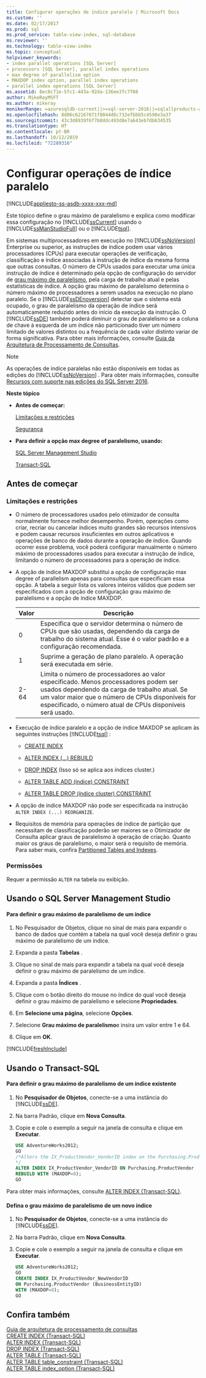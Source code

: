 ```yaml
---
title: Configurar operações de índice paralelo | Microsoft Docs
ms.custom: ''
ms.date: 02/17/2017
ms.prod: sql
ms.prod_service: table-view-index, sql-database
ms.reviewer: ''
ms.technology: table-view-index
ms.topic: conceptual
helpviewer_keywords:
- index parallel operations [SQL Server]
- processors [SQL Server], parallel index operations
- max degree of parallelism option
- MAXDOP index option, parallel index operations
- parallel index operations [SQL Server]
ms.assetid: 8ec8c71e-5fc1-443a-92da-136ee3fc7f88
author: MikeRayMSFT
ms.author: mikeray
monikerRange: =azuresqldb-current||>=sql-server-2016||=sqlallproducts-allversions||>=sql-server-linux-2017||=azuresqldb-mi-current
ms.openlocfilehash: 8d06c62167071f8044d6c732efbbb5c4590e3a37
ms.sourcegitcommit: 43c3d8939f6f7b0ddc493d8e7a643eb7db634535
ms.translationtype: HT
ms.contentlocale: pt-BR
ms.lasthandoff: 10/12/2019
ms.locfileid: "72289316"
---
```

# <a name="configure-parallel-index-operations"></a>Configurar operações de índice paralelo
[!INCLUDE[appliesto-ss-asdb-xxxx-xxx-md](../../includes/appliesto-ss-asdb-xxxx-xxx-md.md)]

Este tópico define o grau máximo de paralelismo e explica como modificar essa configuração no [!INCLUDE[ssCurrent](../../includes/sscurrent-md.md)] usando o [!INCLUDE[ssManStudioFull](../../includes/ssmanstudiofull-md.md)] ou o [!INCLUDE[tsql](../../includes/tsql-md.md)]. 

Em sistemas multiprocessadores em execução no [!INCLUDE[ssNoVersion](../../includes/ssnoversion-md.md)] Enterprise ou superior, as instruções de índice podem usar vários processadores (CPUs) para executar operações de verificação, classificação e índice associadas à instrução de índice da mesma forma que outras consultas. O número de CPUs usados para executar uma única instrução de índice é determinado pela opção de configuração do servidor de [grau máximo de paralelismo](../../database-engine/configure-windows/configure-the-max-degree-of-parallelism-server-configuration-option.md), pela carga de trabalho atual e pelas estatísticas de índice. A opção grau máximo de paralelismo determina o número máximo de processadores a serem usados na execução no plano paralelo. Se o [!INCLUDE[ssDEnoversion](../../includes/ssdenoversion-md.md)] detectar que o sistema está ocupado, o grau de paralelismo da operação de índice será automaticamente reduzido antes do início da execução da instrução. O [!INCLUDE[ssDE](../../includes/ssde-md.md)] também poderá diminuir o grau de paralelismo se a coluna de chave à esquerda de um índice não particionado tiver um número limitado de valores distintos ou a frequência de cada valor distinto variar de forma significativa. Para obter mais informações, consulte [Guia da Arquitetura de Processamento de Consultas](../../relational-databases/query-processing-architecture-guide.md#parallel-query-processing). 
  
> [!NOTE]  
> As operações de índice paralelas não estão disponíveis em todas as edições do [!INCLUDE[ssNoVersion](../../includes/ssnoversion-md.md)] . Para obter mais informações, consulte [Recursos com suporte nas edições do SQL Server 2016](../../sql-server/editions-and-components-of-sql-server-2016.md).  
  
 **Neste tópico**  
  
-   **Antes de começar:**  
  
     [Limitações e restrições](#Restrictions)  
  
     [Segurança](#Security)  
  
-   **Para definir a opção max degree of paralelismo, usando:**  
  
     [SQL Server Management Studio](#SSMSProcedure)  
  
     [Transact-SQL](#TsqlProcedure)  
  
##  <a name="BeforeYouBegin"></a> Antes de começar  
  
###  <a name="Restrictions"></a> Limitações e restrições  
  
-   O número de processadores usados pelo otimizador de consulta normalmente fornece melhor desempenho. Porém, operações como criar, recriar ou cancelar índices muito grandes são recursos intensivos e podem causar recursos insuficientes em outros aplicativos e operações de banco de dados durante a operação de índice. Quando ocorrer esse problema, você poderá configurar manualmente o número máximo de processadores usados para executar a instrução de índice, limitando o número de processadores para a operação de índice.  
  
-   A opção de índice MAXDOP substitui a opção de configuração max degree of parallelism apenas para consultas que especificam essa opção. A tabela a seguir lista os valores inteiros válidos que podem ser especificados com a opção de configuração grau máximo de paralelismo e a opção de índice MAXDOP.  
  
    |Valor|Descrição|  
    |-----------|-----------------|  
    |0|Especifica que o servidor determina o número de CPUs que são usadas, dependendo da carga de trabalho do sistema atual. Esse é o valor padrão e a configuração recomendada.|  
    |1|Suprime a geração de plano paralelo. A operação será executada em série.|  
    |2-64|Limita o número de processadores ao valor especificado. Menos processadores podem ser usados dependendo da carga de trabalho atual. Se um valor maior que o número de CPUs disponíveis for especificado, o número atual de CPUs disponíveis será usado.|  
  
-   Execução de índice paralelo e a opção de índice MAXDOP se aplicam às seguintes instruções [!INCLUDE[tsql](../../includes/tsql-md.md)] :  
  
    -   [CREATE INDEX](../../t-sql/statements/create-index-transact-sql.md)  
  
    -   [ALTER INDEX (...) REBUILD](../../t-sql/statements/alter-index-transact-sql.md)  
  
    -   [DROP INDEX](../../t-sql/statements/drop-index-transact-sql.md) (Isso só se aplica aos índices cluster.)  
  
    -   [ALTER TABLE ADD (índice) CONSTRAINT](../../t-sql/statements/alter-table-table-constraint-transact-sql.md) 
  
    -   [ALTER TABLE DROP (índice cluster) CONSTRAINT](../../t-sql/statements/alter-table-table-constraint-transact-sql.md)   
  
-   A opção de índice MAXDOP não pode ser especificada na instrução `ALTER INDEX (...) REORGANIZE`.  
  
-   Requisitos de memória para operações de índice de partição que necessitam de classificação poderão ser maiores se o Otimizador de Consulta aplicar graus de paralelismo à operação de criação. Quanto maior os graus de paralelismo, o maior será o requisito de memória. Para saber mais, confira [Partitioned Tables and Indexes](../../relational-databases/partitions/partitioned-tables-and-indexes.md).  
  
###  Permissões <a name="Security"></a> <a name="Permissions"></a>  
 Requer a permissão `ALTER` na tabela ou exibição.  
  
##  <a name="SSMSProcedure"></a> Usando o SQL Server Management Studio  
  
#### <a name="to-set-max-degree-of-parallelism-on-an-index"></a>Para definir o grau máximo de paralelismo de um índice  
  
1.  No Pesquisador de Objetos, clique no sinal de mais para expandir o banco de dados que contém a tabela na qual você deseja definir o grau máximo de paralelismo de um índice.  
  
2.  Expanda a pasta **Tabelas** .  
  
3.  Clique no sinal de mais para expandir a tabela na qual você deseja definir o grau máximo de paralelismo de um índice.  
  
4.  Expanda a pasta **Índices** .  
  
5.  Clique com o botão direito do mouse no índice do qual você deseja definir o grau máximo de paralelismo e selecione **Propriedades**.  
  
6.  Em **Selecione uma página**, selecione **Opções**.  
  
7.  Selecione **Grau máximo de paralelismo**e insira um valor entre 1 e 64.  
  
8.  Clique em **OK**.  

[!INCLUDE[freshInclude](../../includes/paragraph-content/fresh-note-steps-feedback.md)]

##  <a name="TsqlProcedure"></a> Usando o Transact-SQL  
  
#### <a name="to-set-max-degree-of-parallelism-on-an-existing-index"></a>Para definir o grau máximo de paralelismo de um índice existente  
  
1.  No **Pesquisador de Objetos**, conecte-se a uma instância do [!INCLUDE[ssDE](../../includes/ssde-md.md)].  
  
2.  Na barra Padrão, clique em **Nova Consulta**.  
  
3.  Copie e cole o exemplo a seguir na janela de consulta e clique em **Executar**.  
  
    ```sql  
    USE AdventureWorks2012;   
    GO  
    /*Alters the IX_ProductVendor_VendorID index on the Purchasing.ProductVendor table so that, if the server has eight or more processors, the Database Engine will limit the execution of the index operation to eight or fewer processors.  
    */  
    ALTER INDEX IX_ProductVendor_VendorID ON Purchasing.ProductVendor  
    REBUILD WITH (MAXDOP=8);   
    GO  
    ```  
  
 Para obter mais informações, consulte [ALTER INDEX &#40;Transact-SQL&#41;](../../t-sql/statements/alter-index-transact-sql.md).  
  
#### <a name="set-max-degree-of-parallelism-on-a-new-index"></a>Defina o grau máximo de paralelismo de um novo índice  
  
1.  No **Pesquisador de Objetos**, conecte-se a uma instância do [!INCLUDE[ssDE](../../includes/ssde-md.md)].  
  
2.  Na barra Padrão, clique em **Nova Consulta**.  
  
3.  Copie e cole o exemplo a seguir na janela de consulta e clique em **Executar**.  
  
    ```sql  
    USE AdventureWorks2012;  
    GO  
    CREATE INDEX IX_ProductVendor_NewVendorID   
    ON Purchasing.ProductVendor (BusinessEntityID)  
    WITH (MAXDOP=8);  
    GO  
    ```  
 
## <a name="see-also"></a>Confira também
[Guia de arquitetura de processamento de consultas](../../relational-databases/query-processing-architecture-guide.md#parallel-query-processing)    
[CREATE INDEX &#40;Transact-SQL&#41;](../../t-sql/statements/create-index-transact-sql.md)     
[ALTER INDEX &#40;Transact-SQL&#41;](../../t-sql/statements/alter-index-transact-sql.md)     
[DROP INDEX &#40;Transact-SQL&#41;](../../t-sql/statements/drop-index-transact-sql.md)      
[ALTER TABLE &#40;Transact-SQL&#41;](../../t-sql/statements/alter-table-transact-sql.md)      
[ALTER TABLE table_constraint &#40;Transact-SQL&#41;](../../t-sql/statements/alter-table-table-constraint-transact-sql.md)       
[ALTER TABLE index_option &#40;Transact-SQL&#41;](../../t-sql/statements/alter-table-index-option-transact-sql.md)    
